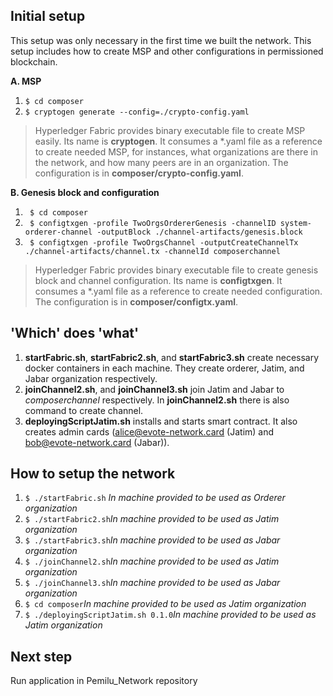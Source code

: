 ## Initial setup
This setup was only necessary in the first time we built the network. This setup includes how to create MSP and other configurations in permissioned blockchain.

**A. MSP**
1. `$ cd composer`
2. `$ cryptogen generate --config=./crypto-config.yaml`

> Hyperledger Fabric provides binary executable file to create MSP easily. Its name is **cryptogen**. It consumes a *.yaml file as a reference to create needed MSP, for instances, what organizations are there in the network, and how many peers are in an organization.
The configuration is in **composer/crypto-config.yaml**.

**B.  Genesis block and configuration**
1. ` $ cd composer`
2. ` $ configtxgen -profile TwoOrgsOrdererGenesis -channelID system-orderer-channel -outputBlock ./channel-artifacts/genesis.block`
3. ` $ configtxgen -profile TwoOrgsChannel -outputCreateChannelTx ./channel-artifacts/channel.tx -channelId composerchannel`

> Hyperledger Fabric provides binary executable file to  create genesis block and channel configuration. Its name is **configtxgen**. It consumes a *.yaml file as a reference to create needed configuration.
The configuration is in **composer/configtx.yaml**.

## 'Which' does 'what'
1. **startFabric.sh**, **startFabric2.sh**, and **startFabric3.sh** create necessary docker containers in each machine. They create orderer, Jatim, and Jabar organization respectively.
2. **joinChannel2.sh**, and **joinChannel3.sh** join Jatim and Jabar to *composerchannel* respectively. In **joinChannel2.sh** there is also command to create channel.
3. **deployingScriptJatim.sh** installs and starts smart contract. It also creates admin cards (alice@evote-network.card (Jatim) and bob@evote-network.card (Jabar)).

## How to setup the network
1.  `$ ./startFabric.sh` *In machine provided to be used as Orderer organization*
2. `$ ./startFabric2.sh`*In machine provided to be used as Jatim organization*
3. `$ ./startFabric3.sh`*In machine provided to be used as Jabar organization*
4. `$ ./joinChannel2.sh`*In machine provided to be used as Jatim organization*
5. `$ ./joinChannel3.sh`*In machine provided to be used as Jabar organization*
6. `$ cd composer`*In machine provided to be used as Jatim organization*
7. `$ ./deployingScriptJatim.sh 0.1.0`*In machine provided to be used as Jatim organization*


## Next step
Run application in Pemilu_Network repository